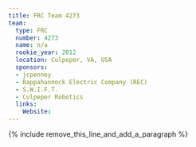 ```yaml
---
title: FRC Team 4273
team:
  type: FRC
  number: 4273
  name: n/a
  rookie_year: 2012
  location: Culpeper, VA, USA
  sponsors:
  - jcpenney
  - Rappahannock Electric Company (REC)
  - S.W.I.F.T.
  - Culpeper Robotics
  links:
    Website:
---
```


{% include remove_this_line_and_add_a_paragraph %}
